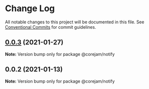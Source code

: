 # Change Log

All notable changes to this project will be documented in this file.
See [Conventional Commits](https://conventionalcommits.org) for commit guidelines.

## [0.0.3](https://github.com/corejam/corejam/compare/@corejam/notify@0.0.2...@corejam/notify@0.0.3) (2021-01-27)

**Note:** Version bump only for package @corejam/notify





## 0.0.2 (2021-01-13)

**Note:** Version bump only for package @corejam/notify

